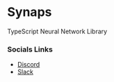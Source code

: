 # Synaps

TypeScript Neural Network Library

### Socials Links

- [Discord](https://discord.gg/hUTW6jQ)
- [Slack](https://join.slack.com/t/synapsworkspace/shared_invite/enQtMjU4NjU4NzgwNDY2LWU4M2I0MWFlYzYxYzVjMjIyMzdkOTAzNDc4MzI4ZDAzM2ExYmVmYWIzZTAzMDcwNGFiZjNiOWQzNzkxNWEwYWQ)
